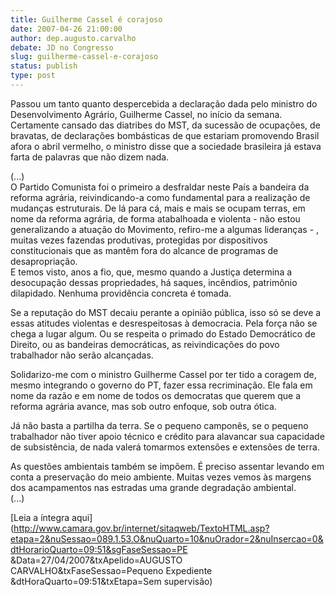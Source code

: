 ```yaml
---
title: Guilherme Cassel é corajoso
date: 2007-04-26 21:00:00
author: dep.augusto.carvalho
debate: JD no Congresso
slug: guilherme-cassel-e-corajoso
status: publish 
type: post
---
```


  
Passou um tanto quanto despercebida a declaração dada pelo ministro do Desenvolvimento Agrário, Guilherme Cassel, no início da semana. Certamente cansado das diatribes do MST, da sucessão de ocupações, de bravatas, de declarações bombásticas de que estariam promovendo Brasil afora o abril vermelho, o ministro disse que a sociedade brasileira já estava farta de palavras que não dizem nada.  
  
(...)  
O Partido Comunista foi o primeiro a desfraldar neste País a bandeira da reforma agrária, reivindicando-a como fundamental para a realização de mudanças estruturais. De lá para cá, mais e mais se ocupam terras, em nome da reforma agrária, de forma atabalhoada e violenta - não estou generalizando a atuação do Movimento, refiro-me a algumas lideranças - , muitas vezes fazendas produtivas, protegidas por dispositivos constitucionais que as mantêm fora do alcance de programas de desapropriação.   
E temos visto, anos a fio, que, mesmo quando a Justiça determina a desocupação dessas propriedades, há saques, incêndios, patrimônio dilapidado. Nenhuma providência concreta é tomada.  
  
Se a reputação do MST decaiu perante a opinião pública, isso só se deve a essas atitudes violentas e desrespeitosas à democracia. Pela força não se chega a lugar algum. Ou se respeita o primado do Estado Democrático de Direito, ou as bandeiras democráticas, as reivindicações do povo trabalhador não serão alcançadas.  
  
Solidarizo-me com o ministro Guilherme Cassel por ter tido a coragem de, mesmo integrando o governo do PT, fazer essa recriminação. Ele fala em nome da razão e em nome de todos os democratas que querem que a reforma agrária avance, mas sob outro enfoque, sob outra ótica.   
  
Já não basta a partilha da terra. Se o pequeno camponês, se o pequeno trabalhador não tiver apoio técnico e crédito para alavancar sua capacidade de subsistência, de nada valerá tomarmos extensões e extensões de terra.  
  
As questões ambientais também se impõem. É preciso assentar levando em conta a preservação do meio ambiente. Muitas vezes vemos às margens dos acampamentos nas estradas uma grande degradação ambiental.  
(...)  
  
[Leia a íntegra aqui](http://www.camara.gov.br/internet/sitaqweb/TextoHTML.asp?etapa=2&nuSessao=089.1.53.O&nuQuarto=10&nuOrador=2&nuInsercao=0&dtHorarioQuarto=09:51&sgFaseSessao=PE        &Data=27/04/2007&txApelido=AUGUSTO CARVALHO&txFaseSessao=Pequeno Expediente            &dtHoraQuarto=09:51&txEtapa=Sem supervisão)
